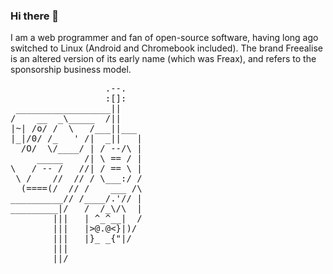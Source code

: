 ### Hi there 👋

<!--
**freealise/freealise** is a ✨ _special_ ✨ repository because its `README.md` (this file) appears on your GitHub profile.

Here are some ideas to get you started:

- 🔭 I’m currently working on ...
- 🌱 I’m currently learning ...
- 👯 I’m looking to collaborate on ...
- 🤔 I’m looking for help with ...
- 💬 Ask me about ...
- 📫 How to reach me: ...
- 😄 Pronouns: ...
- ⚡ Fun fact: ...
-->

I am a web programmer and fan of open-source software, having long ago switched to Linux (Android and Chromebook included).
The brand Freealise is an altered version of its early name (which was Freax), and refers to the sponsorship business model.

<pre>
                  .--.
                  :[]:
 __________________||
/    __  _\_____  /||
|~| /o/ /  \   /___||___
|_|/0/ /_   ' /|  _||   |
  /O/  \/____/ | / --/\ |
     _____    /| \ == / |
\   / -- /   //| / == \ |
 \ /    //  // / \___:/ /
  (====(/  // /    ___ /\
__________// /____/.'// |
_________|/   /  /_\/\  |
        |||   | ^_^__|  /
        |||   |>@.@<}|)/
        |||   |}_ _{"|/
        |||
        ||/
</pre>
